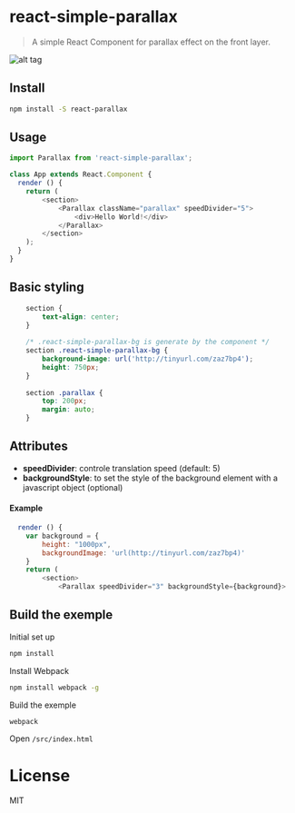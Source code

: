 # react-simple-parallax

> A simple React Component for parallax effect on the front layer.

![alt tag](https://cloud.githubusercontent.com/assets/76567/14335829/3d14bcec-fc99-11e5-9483-04c8d9e6fb5f.gif)

## Install

```sh
npm install -S react-parallax
```
## Usage

```javascript
import Parallax from 'react-simple-parallax';

class App extends React.Component {
  render () {
	return (
		<section>
		  	<Parallax className="parallax" speedDivider="5">
		  		<div>Hello World!</div>
		  	</Parallax>
		</section>
	);
  }
}
```
## Basic styling

```css
    section {
        text-align: center;
    }
    
    /* .react-simple-parallax-bg is generate by the component */
    section .react-simple-parallax-bg {
        background-image: url('http://tinyurl.com/zaz7bp4');
        height: 750px;
    }
    
    section .parallax {
        top: 200px;
        margin: auto;
    }
```
## Attributes
- **speedDivider**: controle translation speed (default: 5)
- **backgroundStyle**: to set the style of the background element with a javascript object (optional)

#### Example
```javascript
  render () {
	var background = {
		height: "1000px",
		backgroundImage: 'url(http://tinyurl.com/zaz7bp4)'
	}
	return (
		<section>
		  	<Parallax speedDivider="3" backgroundStyle={background}>
```

## Build the exemple

Initial set up

```sh
npm install
```

Install Webpack

```sh
npm install webpack -g
```

Build the exemple

```sh
webpack
```

Open `/src/index.html`


# License

MIT
